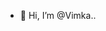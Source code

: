 - 👋 Hi, I’m @Vimka..


<!---
Vimka1/Vimka1 is a ✨ special ✨ repository because its `README.md` (this file) appears on your GitHub profile.
You can click the Preview link to take a look at your changes.
--->
